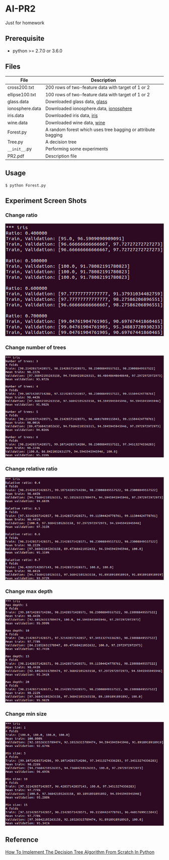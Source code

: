 # AI-PR2
Just for homework



## Prerequisite
* python >= 2.7.0 or 3.6.0



## Files
| File | Description |
| --- | --- |
| cross200.txt | 200 rows of two-feature data with target of 1 or 2 |
| ellipse100.txt | 100 rows of two-feature data with target of 1 or 2 |
| glass.data | Downloaded glass data, [glass](https://archive.ics.uci.edu/ml/datasets/glass+identification) |
| ionosphere.data | Downloaded ionosphere.data, [ionosphere](https://archive.ics.uci.edu/ml/datasets/ionosphere) |
| iris.data | Downloaded iris data, [iris](https://archive.ics.uci.edu/ml/datasets/Iris) |
| wine.data | Downloaded wine data, [wine](https://archive.ics.uci.edu/ml/datasets/Wine) |
| Forest.py | A random forest which uses tree bagging or attribute bagging |
| Tree.py | A decision tree |
| `__init__`.py | Performing some experiments |
| PR2.pdf | Description file |



## Usage
```
$ python Forest.py
```



## Experiment Screen Shots

### Change ratio
![image of changing ratio](https://github.com/steven112163/Artificial-Intelligence/blob/master/AI-PR2/experiment%20screen%20shots/03%20iris%20ratio.png)

### Change number of trees
![image of changing number of trees](https://github.com/steven112163/Artificial-Intelligence/blob/master/AI-PR2/experiment%20screen%20shots/09%20iris%20numTree.png)

### Change relative ratio
![image of changing relative ratio](https://github.com/steven112163/Artificial-Intelligence/blob/master/AI-PR2/experiment%20screen%20shots/13%20iris%20relativeRatio.png)

### Change max depth
![image of changing max depth](https://github.com/steven112163/Artificial-Intelligence/blob/master/AI-PR2/experiment%20screen%20shots/19%20iris%20maxDepth.png)

### Change min size
![image of changing min size](https://github.com/steven112163/Artificial-Intelligence/blob/master/AI-PR2/experiment%20screen%20shots/25%20iris%20minSize.png)



## Reference
[How To Implement The Decision Tree Algorithm From Scratch In Python](https://machinelearningmastery.com/implement-decision-tree-algorithm-scratch-python/)
